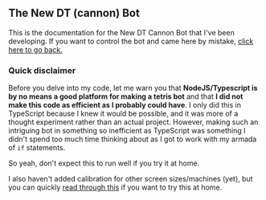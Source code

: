 <!-- this is the file shown at /doc - make sure you don't mean to edit the README.md in the root directory! -->

## The New DT (cannon) Bot

This is the documentation for the New DT Cannon Bot that I've been developing. If you want to control the bot and came here by mistake, [click here to go back.](../admin)

### Quick disclaimer

Before you delve into my code, let me warn you that **NodeJS/Typescript is by no means a good platform for making a tetris bot** and that **I did not make this code as efficient as I probably could have**. I only did this in TypeScript because I knew it would be possible, and it was more of a thought experiment rather than an actual project. However, making such an intriguing bot in something so inefficient as TypeScript was something I didn't spend too much time thinking about as I got to work with my armada of `if` statements.

So yeah, don't expect this to run well if you try it at home.

I also haven't added calibration for other screen sizes/machines (yet), but you can quickly [read through this](tutorial-calibrate.html) if you want to try this at home.

